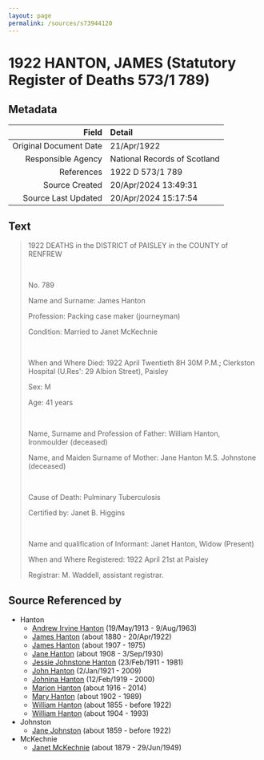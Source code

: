 ```yaml
---
layout: page
permalink: /sources/s73944120
---
```


# 1922 HANTON, JAMES (Statutory Register of Deaths 573/1 789)

## Metadata

Field | Detail
---:|:---
Original Document Date | 21/Apr/1922
Responsible Agency | National Records of Scotland
References | 1922 D 573/1 789
Source Created | 20/Apr/2024 13:49:31
Source Last Updated | 20/Apr/2024 15:17:54

## Text

> 1922 DEATHS in the DISTRICT of PAISLEY in the COUNTY of RENFREW
>
> <br/>
>
> No. 789
>
> Name and Surname: James Hanton
>
> Profession: Packing case maker (journeyman)
>
> Condition: Married to Janet McKechnie
>
> <br/>
>
> When and Where Died: 1922 April Twentieth 8H 30M P.M.; Clerkston Hospital (U.Res': 29 Albion Street), Paisley
>
> Sex: M
>
> Age: 41 years
>
> <br/>
>
> Name, Surname and Profession of Father: William Hanton, Ironmoulder (deceased)
>
> Name, and Maiden Surname of Mother: Jane Hanton M.S. Johnstone (deceased)
>
> <br/>
>
> Cause of Death: Pulminary Tuberculosis
>
> Certified by: Janet B. Higgins
>
> <br/>
>
> Name and qualification of Informant: Janet Hanton, Widow (Present)
>
> When and Where Registered: 1922 April 21st at Paisley
>
> Registrar: M. Waddell, assistant registrar.
>

## Source Referenced by

* Hanton
  * [Andrew Irvine Hanton](../people/@53392578@-andrew-irvine-hanton-b1913-5-19-d1963-8-9.md) (19/May/1913 - 9/Aug/1963)
  * [James Hanton](../people/@71830064@-james-hanton-b1880-d1922-4-20.md) (about 1880 - 20/Apr/1922)
  * [James Hanton](../people/@30630538@-james-hanton-b1907-d1975.md) (about 1907 - 1975)
  * [Jane Hanton](../people/@65592941@-jane-hanton-b1908-d1930-9-3.md) (about 1908 - 3/Sep/1930)
  * [Jessie Johnstone Hanton](../people/@56011610@-jessie-johnstone-hanton-b1911-2-23-d1981.md) (23/Feb/1911 - 1981)
  * [John Hanton](../people/@30651959@-john-hanton-b1921-1-2-d2009.md) (2/Jan/1921 - 2009)
  * [Johnina Hanton](../people/@68592798@-johnina-hanton-b1919-2-12-d2000.md) (12/Feb/1919 - 2000)
  * [Marion Hanton](../people/@27083581@-marion-hanton-b1916-d2014.md) (about 1916 - 2014)
  * [Mary Hanton](../people/@24857040@-mary-hanton-b1902-d1989.md) (about 1902 - 1989)
  * [William Hanton](../people/@62602830@-william-hanton-b1855-d1922.md) (about 1855 - before 1922)
  * [William Hanton](../people/@19187808@-william-hanton-b1904-d1993.md) (about 1904 - 1993)
* Johnston
  * [Jane Johnston](../people/@71906070@-jane-johnston-b1859-d1922.md) (about 1859 - before 1922)
* McKechnie
  * [Janet McKechnie](../people/@47324688@-janet-mckechnie-b1879-d1949-6-29.md) (about 1879 - 29/Jun/1949)
